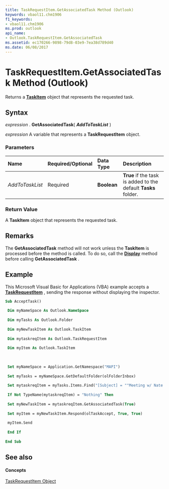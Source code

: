 ```yaml
---
title: TaskRequestItem.GetAssociatedTask Method (Outlook)
keywords: vbaol11.chm1906
f1_keywords:
- vbaol11.chm1906
ms.prod: outlook
api_name:
- Outlook.TaskRequestItem.GetAssociatedTask
ms.assetid: ec170266-9898-79d8-03e9-7ea38d789d40
ms.date: 06/08/2017
---
```



# TaskRequestItem.GetAssociatedTask Method (Outlook)

Returns a  **[TaskItem](taskitem-object-outlook.md)** object that represents the requested task.


## Syntax

 _expression_ . **GetAssociatedTask**( **_AddToTaskList_** )

 _expression_ A variable that represents a **TaskRequestItem** object.


### Parameters



|**Name**|**Required/Optional**|**Data Type**|**Description**|
|:-----|:-----|:-----|:-----|
| _AddToTaskList_|Required| **Boolean**| **True** if the task is added to the default **Tasks** folder.|

### Return Value

A  **TaskItem** object that represents the requested task.


## Remarks

The  **GetAssociatedTask** method will not work unless the **TaskItem** is processed before the method is called. To do so, call the **[Display](taskitem-display-method-outlook.md)** method before calling **GetAssociatedTask** .


## Example

This Microsoft Visual Basic for Applications (VBA) example accepts a  **[TaskRequestItem](taskrequestitem-object-outlook.md)** , sending the response without displaying the inspector.


```vb
Sub AcceptTask() 
 
 Dim myNameSpace As Outlook.NameSpace 
 
 Dim myTasks As Outlook.Folder 
 
 Dim myNewTaskItem As Outlook.TaskItem 
 
 Dim mytaskreqItem As Outlook.TaskRequestItem 
 
 Dim myItem As Outlook.TaskItem 
 
 
 
 Set myNameSpace = Application.GetNamespace("MAPI") 
 
 Set myTasks = myNameSpace.GetDefaultFolder(olFolderInbox) 
 
 Set mytaskreqItem = myTasks.Items.Find("[Subject] = ""Meeting w/ Nate Sun""") 
 
 If Not TypeName(mytaskreqItem) = "Nothing" Then 
 
 Set myNewTaskItem = mytaskreqItem.GetAssociatedTask(True) 
 
 Set myItem = myNewTaskItem.Respond(olTaskAccept, True, True) 
 
 myItem.Send 
 
 End If 
 
End Sub
```


## See also


#### Concepts


[TaskRequestItem Object](taskrequestitem-object-outlook.md)

